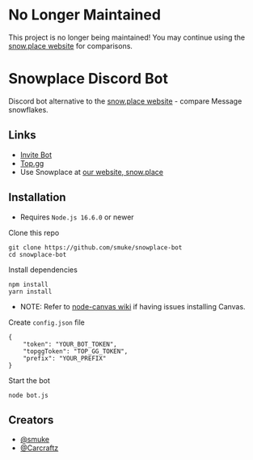 # No Longer Maintained

This project is no longer being maintained! You may continue using the [snow.place website](https://snow.place) for comparisons.

# Snowplace Discord Bot

Discord bot alternative to the [snow.place website](https://snow.place) - compare Message snowflakes.

## Links

- [Invite Bot](https://discord.com/oauth2/authorize?client_id=834658971896774686&scope=bot&permissions=363520)
- [Top.gg](https://top.gg/bot/834658971896774686)
- Use Snowplace at [our website, snow.place](https://snow.place)

## Installation

- Requires `Node.js 16.6.0` or newer

Clone this repo
 ```
 git clone https://github.com/smuke/snowplace-bot
 cd snowplace-bot
 ```

Install dependencies
 ```
npm install
yarn install
 ```
- NOTE: Refer to [node-canvas wiki](https://github.com/Automattic/node-canvas/wiki) if having issues installing Canvas.

Create `config.json` file
```
{
    "token": "YOUR_BOT_TOKEN",
    "topggToken": "TOP_GG_TOKEN",
    "prefix": "YOUR_PREFIX"
}
```

Start the bot
```
node bot.js
```

## Creators

- [@smuke](https://github.com/smuke)
- [@Carcraftz](https://github.com/Carcraftz)
